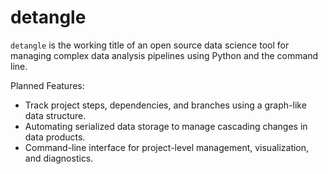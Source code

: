 # detangle

`detangle` is the working title of an open source data science tool for managing complex data analysis pipelines using Python and the command line.

Planned Features:
* Track project steps, dependencies, and branches using a graph-like data structure.
* Automating serialized data storage to manage cascading changes in data products.
* Command-line interface for project-level management, visualization, and diagnostics.
